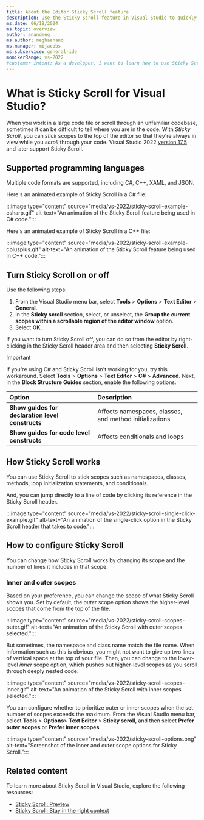 ```yaml
---
title: About the Editor Sticky Scroll feature
description: Use the Sticky Scroll feature in Visual Studio to quickly view code scopes at the top of the editor, which helps you stay in the right context while you code. 
ms.date: 06/18/2024
ms.topic: overview 
author: anandmeg
ms.author: meghaanand
ms.manager: mijacobs
ms.subservice: general-ide
monikerRange: vs-2022
#customer intent: As a developer, I want to learn how to use Sticky Scroll to help me understand where I am in unfamiliar code.
---
```


# What is Sticky Scroll for Visual Studio?

When you work in a large code file or scroll through an unfamiliar codebase, sometimes it can be difficult to tell where you are in the code. With *Sticky Scroll*, you can *stick* scopes to the top of the editor so that they're always in view while you *scroll* through your code. Visual Studio 2022 [version 17.5](/visualstudio/releases/2022/release-notes-v17.5) and later support Sticky Scroll.

## Supported programming languages

Multiple code formats are supported, including C#, C++, XAML, and JSON.

Here's an animated example of Sticky Scroll in a C# file:

:::image type="content" source="media/vs-2022/sticky-scroll-example-csharp.gif" alt-text="An animation of the Sticky Scroll feature being used in C# code.":::

Here's an animated example of Sticky Scroll in a C++ file:

:::image type="content" source="media/vs-2022/sticky-scroll-example-cplusplus.gif" alt-text="An animation of the Sticky Scroll feature being used in C++ code.":::

## Turn Sticky Scroll on or off

Use the following steps:

1. From the Visual Studio menu bar, select **Tools** > **Options** > **Text Editor** > **General**.
1. In the **Sticky scroll** section, select, or unselect, the **Group the current scopes within a scrollable region of the editor window** option.
1. Select **OK**.

If you want to turn Sticky Scroll off, you can do so from the editor by right-clicking in the Sticky Scroll header area and then selecting **Sticky Scroll**.

> [!IMPORTANT]
> If you're using C# and Sticky Scroll isn't working for you, try this workaround. Select **Tools** > **Options** > **Text Editor** > **C#** > **Advanced**. Next, in the **Block Structure Guides** section, enable the following options.
>
> | Option   | Description |
> |:---------|:------------|
> |**Show guides for declaration level constructs** | Affects namespaces, classes, and method initializations |
> |**Show guides for code level constructs**        | Affects conditionals and loops |
>

## How Sticky Scroll works

You can use Sticky Scroll to stick scopes such as namespaces, classes, methods, loop initialization statements, and conditionals.

And, you can jump directly to a line of code by clicking its reference in the Sticky Scroll header.

:::image type="content" source="media/vs-2022/sticky-scroll-single-click-example.gif" alt-text="An animation of the single-click option in the Sticky Scroll header that takes to code.":::

## How to configure Sticky Scroll

You can change how Sticky Scroll works by changing its scope and the number of lines it includes in that scope.

### Inner and outer scopes

Based on your preference, you can change the scope of what Sticky Scroll shows you. Set by default, the *outer* scope option shows the higher-level scopes that come from the top of the file.

:::image type="content" source="media/vs-2022/sticky-scroll-scopes-outer.gif" alt-text="An animation of the Sticky Scroll with outer scopes selected.":::

But sometimes, the namespace and class name match the file name. When information such as this is obvious, you might not want to give up two lines of vertical space at the top of your file. Then, you can change to the lower-level *inner* scope option, which pushes out higher-level scopes as you scroll through deeply nested code.

:::image type="content" source="media/vs-2022/sticky-scroll-scopes-inner.gif" alt-text="An animation of the Sticky Scroll with inner scopes selected.":::

You can configure whether to prioritize outer or inner scopes when the set number of scopes exceeds the maximum. From the Visual Studio menu bar, select **Tools** > **Options**> **Text Editor** > **Sticky scroll**, and then select **Prefer outer scopes** or **Prefer inner scopes**.

:::image type="content" source="media/vs-2022/sticky-scroll-options.png" alt-text="Screenshot of the inner and outer scope options for Sticky Scroll.":::

## Related content

To learn more about Sticky Scroll in Visual Studio, explore the following resources:

- [Sticky Scroll: Preview](https://devblogs.microsoft.com/visualstudio/sticky-scroll-now-in-preview/)
- [Sticky Scroll: Stay in the right context](https://devblogs.microsoft.com/visualstudio/sticky-scroll-stay-in-the-right-context/)
